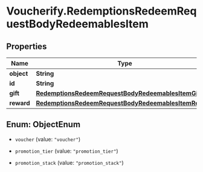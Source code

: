 # Voucherify.RedemptionsRedeemRequestBodyRedeemablesItem

## Properties

Name | Type | Description | Notes
------------ | ------------- | ------------- | -------------
**object** | **String** |  | [optional] 
**id** | **String** |  | [optional] 
**gift** | [**RedemptionsRedeemRequestBodyRedeemablesItemGift**](RedemptionsRedeemRequestBodyRedeemablesItemGift.md) |  | [optional] 
**reward** | [**RedemptionsRedeemRequestBodyRedeemablesItemReward**](RedemptionsRedeemRequestBodyRedeemablesItemReward.md) |  | [optional] 



## Enum: ObjectEnum


* `voucher` (value: `"voucher"`)

* `promotion_tier` (value: `"promotion_tier"`)

* `promotion_stack` (value: `"promotion_stack"`)




